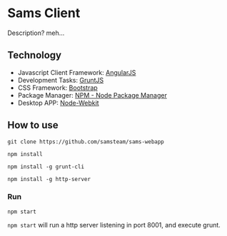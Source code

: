 # Sams Client

Description? meh...

## Technology

* Javascript Client Framework: [AngularJS](http://angularjs.org/)
* Development Tasks: [GruntJS](http://gruntjs.com/)
* CSS Framework: [Bootstrap](http://getbootstrap.com) 
* Package Manager: [NPM - Node Package Manager](http://npmjs.com) 
* Desktop APP: [Node-Webkit](http://nwjs.io/)

## How to use

	git clone https://github.com/samsteam/sams-webapp

	npm install

	npm install -g grunt-cli

	npm install -g http-server

### Run

	npm start

`npm start` will run a http server listening in port 8001, and execute grunt.
